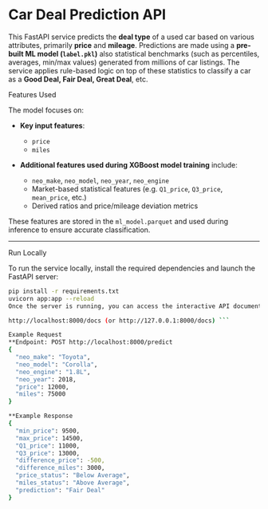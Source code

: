 # Car Deal Prediction API

This FastAPI service predicts the **deal type** of a used car based on various attributes, primarily **price** and **mileage**.
Predictions are made using a **pre-built ML model (`label.pkl`)** also statistical benchmarks (such as percentiles, averages, min/max values) generated from millions of car listings. The service applies rule-based logic on top of these statistics to classify a car as a **Good Deal, Fair Deal, Great Deal**, etc.

Features Used

The model focuses on:

- **Key input features**:  
  - `price`  
  - `miles`

- **Additional features used during XGBoost model training** include:  
  - `neo_make`, `neo_model`, `neo_year`, `neo_engine`  
  - Market-based statistical features (e.g. `Q1_price`, `Q3_price`, `mean_price`, etc.)  
  - Derived ratios and price/mileage deviation metrics

These features are stored in the `ml_model.parquet` and used during inference to ensure accurate classification.

---

Run Locally

To run the service locally, install the required dependencies and launch the FastAPI server:

```bash
pip install -r requirements.txt
uvicorn app:app --reload
Once the server is running, you can access the interactive API documentation (Swagger UI) by opening the following URL in your browser:

http://localhost:8000/docs (or http://127.0.0.1:8000/docs) ```

Example Request
**Endpoint: POST http://localhost:8000/predict
{
  "neo_make": "Toyota",
  "neo_model": "Corolla",
  "neo_engine": "1.8L",
  "neo_year": 2018,
  "price": 12000,
  "miles": 75000
}

**Example Response
{
  "min_price": 9500,
  "max_price": 14500,
  "Q1_price": 11000,
  "Q3_price": 13000,
  "difference_price": -500,
  "difference_miles": 3000,
  "price_status": "Below Average",
  "miles_status": "Above Average",
  "prediction": "Fair Deal"
}
